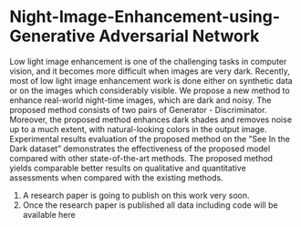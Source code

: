 # Night-Image-Enhancement-using-Generative Adversarial Network

Low light image enhancement is one of the challenging tasks in computer vision, and
it becomes more difficult when images are very dark. Recently, most of low light image
enhancement work is done either on synthetic data or on the images which considerably
visible. We propose a new method to enhance real-world night-time images, which are
dark and noisy. The proposed method consists of two pairs of Generator - Discriminator.
Moreover, the proposed method enhances dark shades and removes noise up to a much
extent, with natural-looking colors in the output image. Experimental results evaluation
of the proposed method on the ”See In the Dark dataset” demonstrates the effectiveness of
the proposed model compared with other state-of-the-art methods. The proposed method
yields comparable better results on qualitative and quantitative assessments when compared
with the existing methods.

1. A research paper is going to publish on this work very soon.
2. Once the research paper is published all data including code will be available here
